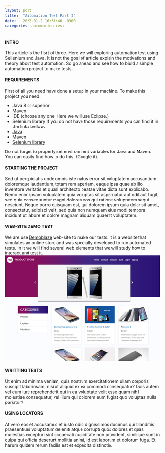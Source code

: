 ```yaml
---
layout: post
title:  "Automation Test Part I"
date:   2022-01-2 16:36:46 -0300
categories: automation test
---
```

#### INTRO
This article is the fisrt of three. Here we will exploring automation test using Sellenium
and Java. It is not the goal of article explain the motivations and theory about test 
automation. So go ahead and see how to biuld a simple automation project to make tests.
#### REQUIREMENTS
First of all you need have done a setup in your machine. To make this project you need:
- Java 8 or superior
- Maven
- IDE (choose any one. Here we will use Eclipse.)
- Selenium library
If you do not have those requirements you can find it in the links bellow:
- [Java](https://www.oracle.com/java/technologies/downloads)
- [Maven](https://maven.apache.org/download.cgi)
- [Selenium library](https://www.selenium.dev/documentation/webdriver/getting_started/install_library)

Do not forget to properly set environment variables for Java and Maven. You can easily 
find how to do this. (Google it).
#### STARTING THE PROJECT
Sed ut perspiciatis unde omnis iste natus error sit voluptatem accusantium doloremque laudantium, totam rem aperiam, eaque ipsa quae ab illo inventore veritatis et quasi architecto beatae vitae dicta sunt explicabo. Nemo enim ipsam voluptatem quia voluptas sit aspernatur aut odit aut fugit, sed quia consequuntur magni dolores eos qui ratione voluptatem sequi nesciunt. Neque porro quisquam est, qui dolorem ipsum quia dolor sit amet, consectetur, adipisci velit, sed quia non numquam eius modi tempora incidunt ut labore et dolore magnam aliquam quaerat voluptatem.
#### WEB-SITE DEMO TEST
We are use [Demoblaze](https://www.demoblaze.com) web-site to make our tests. It is a website that simulates an online store and was specially developed to run automated tests. In it we will find several web elements that we will study how to interact and test it.
![Demoblaze homepage](./docs/assets/images/demoblaze-home.jpg)
#### WRITTING TESTS
Ut enim ad minima veniam, quis nostrum exercitationem ullam corporis suscipit laboriosam, nisi ut aliquid ex ea commodi consequatur? Quis autem vel eum iure reprehenderit qui in ea voluptate velit esse quam nihil molestiae consequatur, vel illum qui dolorem eum fugiat quo voluptas nulla pariatur?
#### USING LOCATORS
At vero eos et accusamus et iusto odio dignissimos ducimus qui blanditiis praesentium voluptatum deleniti atque corrupti quos dolores et quas molestias excepturi sint occaecati cupiditate non provident, similique sunt in culpa qui officia deserunt mollitia animi, id est laborum et dolorum fuga. Et harum quidem rerum facilis est et expedita distinctio.